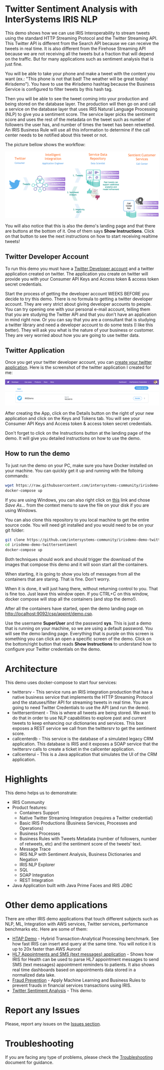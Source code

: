 # Twitter Sentiment Analysis with InterSystems IRIS NLP

This demo shows how we can use IRIS Interoperability to stream tweets using the standard HTTP Streaming Protocol and the Twitter Streaming API. This Twitter API is different from the Search API because we can receive the tweets in real time. It is also different from the Firehose Streaming API because we are not receiving all the tweets but a fraction that will depend on the traffic. But for many applications such as sentiment analysis that is just fine.

You will be able to take your phone and make a tweet with the content you want (ex.: "This phone is not that bad! The weather will be great today! #irisdemo"). You have to use the #irisdemo hashtag because the Business Service is configured to filter tweets by this hash tag. 

Then you will be able to see the tweet coming into your production and being stored on the database layer. The production will then go on and call a service on the database layer that uses IRIS Natural Language Processing (NLP) to give you a sentiment score. The service layer picks the sentiment score and uses the rest of the metadata on the tweet such as number of followers the user has, and number of times the tweet has been retwetted. An IRIS Business Rule will use all this information to determine if the call center needs to be notified about this tweet or not.

The picture bellow shows the workflow:

![Demo Landing Page](https://raw.githubusercontent.com/intersystems-community/irisdemo-demo-twittersentiment/master/README.png?raw=true)

You will also notice that this is also the demo's landing page and that there are buttons at the bottom of it. One of them says **Show Instructions**. Click on that button to see the next instructions on how to start receiving realtime tweets!

## Twitter Developer Account

To run this demo you must have a [Twitter Developer account](https://developer.twitter.com/en/apps) and a twitter application created on twitter. The application you create on twitter will provide you with your Consumer API Keys and Access token & access token secret credentials. 

Start the process of getting the developer account WEEKS BEFORE you decide to try this demo. There is no formula to getting a twitter developer account. They are very strict about giving developer accounts to people. You can try opening one with your personal e-mail account, telling them that you are studying the Twitter API and that you don't have an application in mind right now. Or you can say that you are a consultant that is studying a twitter library and need a developer account to do some tests (I like this better). They will ask you what is the nature of your business or customer. They are very worried about how you are going to use twitter data.

## Twitter Application

Once you get your twitter developer account, you can [create your twitter application](https://developer.twitter.com/en/apps). Here is the screenshot of the twitter application I created for me:

![Twitter App Example](https://raw.githubusercontent.com/intersystems-community/irisdemo-demo-twittersentiment/master/TwitterAppExample.png?raw=true)

After creating the App, click on the Details button on the right of your new application and click on the Keys and Tokens tab. You will see your Consumer API Keys and Access token & access token secret credentials.

Don't forget to click on the Instructions button at the landing page of the demo. It will give you detailed instructions on how to use the demo.

## How to run the demo

To just run the demo on your PC, make sure you have Docker installed on your machine. You can quickly get it up and running with the folloing commands:

```bash
wget https://raw.githubusercontent.com/intersystems-community/irisdemo-demo-twittersentiment/master/docker-compose.yml
docker-compose up
```

If you are using Windows, you can also right click on [this](https://raw.githubusercontent.com/intersystems-community/irisdemo-demo-twittersentiment/master/docker-compose.yml) link and chose *Save As...* from the context menu to save the file on your disk if you are using Windows.

You can also clone this repository to you local machine to get the entire source code. You will need git installed and you would need to be on your git folder:

```bash
git clone https://github.com/intersystems-community/irisdemo-demo-twittersentiment
cd irisdemo-demo-twittersentiment
docker-compose up
```

Both techniques should work and should trigger the download of the images that compose this demo and it will soon start all the containers. 

When starting, it is going to show you lots of messages from all the containers that are staring. That is fine. Don't worry.

When it is done, it will just hang there, without returning control to you. That is fine too. Just leave this window open. If you CTRL+C on this window, docker compose will stop all the containers (and stop the demo!).

After all the containers have started, open the demo landing page on [http://localhost:9092/csp/appint/demo.csp](http://localhost:9092/csp/appint/demo.csp).

Use the username **SuperUser** and the password **sys**. This is just a demo that is running on your machine, so we are using a default password. You will see the demo landing page. Everything that is purple on this screen is something you can click an open a specific screen of the demo. Click on the bottom/right button that reads **Show Instructions** to understand how to configure your Twitter credentials on the demo.

# Architecture

This demo uses docker-compose to start four services:

* twittersrv - This service runs an IRIS integration production that has a native business service that implements the HTTP Streaming Protocol and the statuses/filter API for streaming tweets in real time. You are going to need Twitter Credentials to use the API (and run the demo). 
* twittersentiment - This is where all tweets are being stored. We want to do that in order to use NLP capabilities to explore past and current tweets to keep enhancing our dictionaries and services. This box exposes a REST service we call from the twittersrv to get the sentiment score.
* callcenterdb - This service is the database of a simulated legacy CRM application. This database is IRIS and it exposes a SOAP service that the twittersrv calls to create a ticket in the callcenter application.
* callcenterui - This is a Java application that simulates the UI of the CRM application. 

# Highlights

This demo helps us to demonstrate:
* IRIS Community
* Product features:
    - Containers Support
    - Native Twitter Streaming Integration (requires a Twitter credential)
    - Basic IRIS Productions (Business Services, Processes and Operations)
    - Business Processes
    - Business Rules with Tweets Metadata (number of followers, number of retweets, etc) and the sentiment score of the tweets' text.
    - Message Trace
    - IRIS NLP with Sentiment Analysis, Business Dictionaries and Negation
    - IRIS NLP Explorer
    - SQL
    - SOAP Integration 
    - REST Integration
* Java Application built with Java Prime Faces and IRIS JDBC

# Other demo applications

There are other IRIS demo applications that touch different subjects such as NLP, ML, Integration with AWS services, Twitter services, performance benchmarks etc. Here are some of them:
* [HTAP Demo](https://github.com/intersystems-community/irisdemo-demo-htap) - Hybrid Transaction-Analytical Processing benchmark. See how fast IRIS can insert and query at the same time. You will notice it is up to 20x faster than AWS Aurora!
* [HL7 Appointments and SMS (text messages) application](https://github.com/intersystems-community/irisdemo-demo-appointmentsms) -  Shows how IRIS for Health can be used to parse HL7 appointment messages to send SMS (text messages) appointment reminders to patients. It also shows real time dashboards based on appointments data stored in a normalized data lake.
* [Fraud Prevention](https://github.com/intersystems-community/irisdemo-demo-fraudprevention) - Apply Machine Learning and Business Rules to prevent frauds in financial services transactions using IRIS.
* [Twitter Sentiment Analysis](https://github.com/intersystems-community/irisdemo-demo-twittersentiment) - This demo.

# Report any Issues

Please, report any issues on the [Issues section](https://github.com/intersystems-community/irisdemo-demo-twittersentiment/issues).

# Troubleshooting

If you are facing any type of problems, please check the [Troubleshooting](https://github.com/intersystems-community/irisdemo-base-troubleshooting/blob/master/README.md) document for guidance.